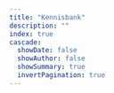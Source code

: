 ```yaml
---
title: "Kennisbank"
description: ""
index: true
cascade:
  showDate: false
  showAuthor: false
  showSummary: true
  invertPagination: true
---
```

